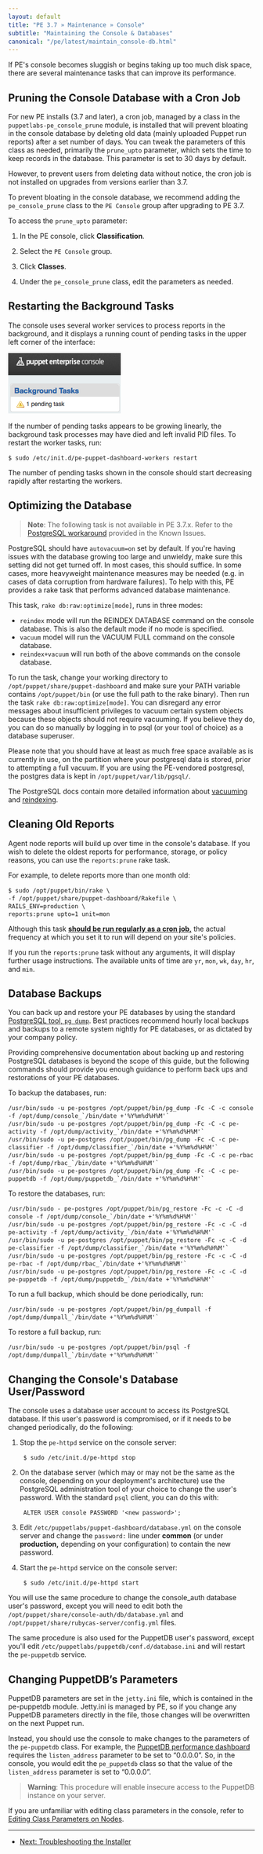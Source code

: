 ```yaml
---
layout: default
title: "PE 3.7 » Maintenance » Console"
subtitle: "Maintaining the Console & Databases"
canonical: "/pe/latest/maintain_console-db.html"
---
```



If PE's console becomes sluggish or begins taking up too much disk space, there are several maintenance tasks that can improve its performance. 

Pruning the Console Database with a Cron Job
-------------

For new PE installs (3.7 and later), a cron job, managed by a class in the `puppetlabs-pe_console_prune` module, is installed that will prevent bloating in the console database by deleting old data (mainly uploaded Puppet run reports) after a set number of days. You can tweak the parameters of this class as needed, primarily the `prune_upto` parameter, which sets the time to keep records in the database. This parameter is set to 30 days by default.

However, to prevent users from deleting data without notice, the cron job is not installed on upgrades from versions earlier than 3.7.

To prevent bloating in the console database, we recommend adding the `pe_console_prune` class to the `PE Console` group after upgrading to PE 3.7.  

To access the `prune_upto` parameter:

1. In the PE console, click **Classification**.

2. Select the `PE Console` group.

3. Click **Classes**.

4. Under the `pe_console_prune` class, edit the parameters as needed.   



Restarting the Background Tasks
-----

The console uses several worker services to process reports in the background, and it displays a running count of pending tasks in the upper left corner of the interface:

![The background tasks box with one pending task][maint_pending_task]

[maint_pending_task]: ./images/console/maint_pending_task.png

If the number of pending tasks appears to be growing linearly, the background task processes may have died and left invalid PID files. To restart the worker tasks, run:

    $ sudo /etc/init.d/pe-puppet-dashboard-workers restart

The number of pending tasks shown in the console should start decreasing rapidly after restarting the workers. 


Optimizing the Database
-----

> **Note**: The following task is not available in PE 3.7.x. Refer to the [PostgreSQL workaround](./release_notes_known_issues.html#dbrawoptimize-rake-task-does-not-work-in-pe-37x) provided in the Known Issues.

PostgreSQL should have `autovacuum=on` set by default. If you're having issues with the database growing too large and unwieldy, make sure this setting did not get turned off. In most cases, this should suffice. In some cases, more heavyweight maintenance measures may be needed (e.g. in cases of data corruption from hardware failures). To help with this, PE provides a rake task that performs advanced database maintenance.

This task, `rake db:raw:optimize[mode]`,  runs in three modes:

  * `reindex` mode will run the REINDEX DATABASE command on the console database. This is also the default mode if no mode is specified.
  * `vacuum` model will run the VACUUM FULL command on the console database.
  * `reindex+vacuum` will run both of the above commands on the console database. 

To run the task, change your working directory to `/opt/puppet/share/puppet-dashboard` and make sure your PATH variable contains `/opt/puppet/bin` (or use the full path to the rake binary). Then run the task `rake db:raw:optimize[mode]`. You can disregard any error messages about insufficient privileges to vacuum certain system objects because these objects should not require vacuuming. If you believe they do, you can do so manually by logging in to psql (or your tool of choice) as a database superuser.

Please note that you should have at least as much free space available as is currently in use, on the partition where your postgresql data is stored, prior to attempting a full vacuum. If you are using the PE-vendored postgresql, the postgres data is kept in `/opt/puppet/var/lib/pgsql/`.

The PostgreSQL docs contain more detailed information about [vacuuming](http://www.postgresql.org/docs/9.2/static/routine-vacuuming.html) and [reindexing](http://www.postgresql.org/docs/9.2/static/sql-reindex.html).


Cleaning Old Reports
----------------

Agent node reports will build up over time in the console's database. If you wish to delete the oldest reports for performance, storage, or policy reasons, you can use the `reports:prune` rake task.

For example, to delete reports more than one month old:

    $ sudo /opt/puppet/bin/rake \
    -f /opt/puppet/share/puppet-dashboard/Rakefile \
    RAILS_ENV=production \
    reports:prune upto=1 unit=mon

Although this task [**should be run regularly as a cron job,**](#Pruning_the_console_database_with_a_cron_job) the actual frequency at which you set it to run will depend on your site's policies.

If you run the `reports:prune` task without any arguments, it will display further usage instructions. The available units of time are `yr`, `mon`, `wk`, `day`, `hr`, and `min`.

Database Backups
----------------

You can back up and restore your PE databases by using the standard [PostgreSQL tool, `pg dump`](http://www.postgresql.org/docs/9.2/static/app-pgdump.html). Best practices recommend hourly local backups and backups to a remote system nightly for PE databases, or as dictated by your company policy.

Providing comprehensive documentation about backing up and restoring PostgreSQL databases is beyond the scope of this guide, but the following commands should provide you enough guidance to perform back ups and restorations of your PE databases.

To backup the databases, run:

    /usr/bin/sudo -u pe-postgres /opt/puppet/bin/pg_dump -Fc -C -c console -f /opt/dump/console_`/bin/date +'%Y%m%d%H%M'`
    /usr/bin/sudo -u pe-postgres /opt/puppet/bin/pg_dump -Fc -C -c pe-activity -f /opt/dump/activity_`/bin/date +'%Y%m%d%H%M'`
    /usr/bin/sudo -u pe-postgres /opt/puppet/bin/pg_dump -Fc -C -c pe-classifier -f /opt/dump/classifier_`/bin/date +'%Y%m%d%H%M'`
    /usr/bin/sudo -u pe-postgres /opt/puppet/bin/pg_dump -Fc -C -c pe-rbac -f /opt/dump/rbac_`/bin/date +'%Y%m%d%H%M'`
    /usr/bin/sudo -u pe-postgres /opt/puppet/bin/pg_dump -Fc -C -c pe-puppetdb -f /opt/dump/puppetdb_`/bin/date +'%Y%m%d%H%M'`
    

To restore the databases, run:

    /usr/bin/sudo - pe-postgres /opt/puppet/bin/pg_restore -Fc -c -C -d console -f /opt/dump/console_`/bin/date +'%Y%m%d%H%M'`
    /usr/bin/sudo -u pe-postgres /opt/puppet/bin/pg_restore -Fc -c -C -d pe-activity -f /opt/dump/activity_`/bin/date +'%Y%m%d%H%M'`
    /usr/bin/sudo -u pe-postgres /opt/puppet/bin/pg_restore -Fc -c -C -d pe-classifier -f /opt/dump/classifier_`/bin/date +'%Y%m%d%H%M'`
    /usr/bin/sudo -u pe-postgres /opt/puppet/bin/pg_restore -Fc -c -C -d pe-rbac -f /opt/dump/rbac_`/bin/date +'%Y%m%d%H%M'`
    /usr/bin/sudo -u pe-postgres /opt/puppet/bin/pg_restore -Fc -c -C -d pe-puppetdb -f /opt/dump/puppetdb_`/bin/date +'%Y%m%d%H%M'`
    
To run a full backup, which should be done periodically, run: 

    /usr/bin/sudo -u pe-postgres /opt/puppet/bin/pg_dumpall -f /opt/dump/dumpall_`/bin/date +'%Y%m%d%H%M'`
    
To restore a full backup, run: 

    /usr/bin/sudo -u pe-postgres /opt/puppet/bin/psql -f /opt/dump/dumpall_`/bin/date +'%Y%m%d%H%M'`  

Changing the Console's Database User/Password
-----

The console uses a database user account to access its PostgreSQL database. If this user's password is compromised, or if it needs to be changed periodically, do the following:

1. Stop the `pe-httpd` service on the console server:

        $ sudo /etc/init.d/pe-httpd stop
2. On the database server (which may or may not be the same as the console, depending on your deployment's architecture) use the PostgreSQL administration tool of your choice to change the user's password. With the standard `psql` client, you can do this with:

        ALTER USER console PASSWORD '<new password>';
3. Edit `/etc/puppetlabs/puppet-dashboard/database.yml` on the console server and change the `password:` line under __common__ (or under __production,__ depending on your configuration) to contain the new password.
4. Start the `pe-httpd` service on the console server:

        $ sudo /etc/init.d/pe-httpd start
        
You will use the same procedure to change the console_auth database user's password, except you will need to edit both the `/opt/puppet/share/console-auth/db/database.yml` and `/opt/puppet/share/rubycas-server/config.yml` files.

The same procedure is also used for the PuppetDB user's password, except you'll edit `/etc/puppetlabs/puppetdb/conf.d/database.ini` and will restart the `pe-puppetdb` service.

Changing PuppetDB’s Parameters
------------------------------

PuppetDB parameters are set in the `jetty.ini` file, which is contained in the pe-puppetdb module. Jetty.ini is managed by PE, so if you change any PuppetDB parameters directly in the file, those changes will be overwritten on the next Puppet run.

Instead, you should use the console to make changes to the parameters of the `pe-puppetdb` class. For example, the [PuppetDB performance dashboard](/puppetdb/1.6/maintain_and_tune.html) requires the `listen_address` parameter to be set to “0.0.0.0”. So, in the console, you would edit the `pe_puppetdb` class so that the value of the `listen_address` parameter is set to “0.0.0.0”.

> **Warning**: This procedure will enable insecure access to the PuppetDB instance on your server.

If you are unfamiliar with editing class parameters in the console, refer to [Editing Class Parameters on Nodes](/pe/latest/console_classes_groups_making_changes.html#editing-parameters).


* * * 

- [Next: Troubleshooting the Installer](./trouble_install.html) 
